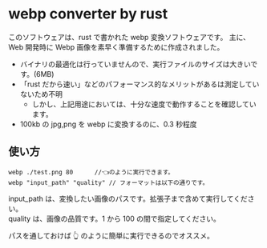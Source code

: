 # webp converter by rust

このソフトウェアは、rust で書かれた webp 変換ソフトウェアです。
主に、Web 開発時に Webp 画像を素早く準備するために作成されました。

- バイナリの最適化は行っていませんので、実行ファイルのサイズは大きいです。(6MB)
- 「rust だから速い」などのパフォーマンス的なメリットがあるは測定していないため不明
  - しかし、上記用途においては、十分な速度で動作することを確認しています。
- 100kb の jpg,png を webp に変換するのに、0.3 秒程度

## 使い方

```
webp ./test.png 80      //👈のように実行できます。
webp "input_path" "quality" // フォーマットは以下の通りです。
```

input_path は、変換したい画像のパスです。拡張子まで含めて実行してください。  
quality は、画像の品質です。1 から 100 の間で指定してください。

パスを通しておけば 👆 のように簡単に実行できるのでオススメ。
